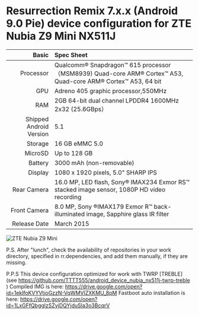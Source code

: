
Resurrection Remix 7.x.x (Android 9.0 Pie)
device configuration for 
ZTE Nubia Z9 Mini NX511J
=====================================

Basic   | Spec Sheet
-------:|:-------------------------
Processor | Qualcomm® Snapdragon™ 615 processor（MSM8939) Quad-core ARM® Cortex™ A53, Quad-core ARM® Cortex™ A53, 64 bit
GPU     | Adreno 405 graphic processor,550MHz
RAM  | 2GB 64-bit dual channel LPDDR4 1600MHz 2x32 (25.6GBps）
Shipped Android Version | 5.1
Storage | 16 GB eMMC 5.0
MicroSD | Up to 128 GB
Battery | 3000 mAh (non-removable)
Display | 1080 x 1920 pixels, 5.0" SHARP IPS
Rear Camera  | 16.0 MP, LED flash, Sony® IMAX234 Exmor RS™ stacked image sensor, 1080P HD video recording 
Front Camera | 8.0 MP, Sony ®IMAX179 Exmor R™ back-illuminated image, Sapphire glass IR filter 
Release Date | March 2015

![ZTE Nubia Z9 Mini](http://static.nubia.cn/product/max/images/params/params_z9max02.jpg "ZTE Nubia Z9 Mini")

P.S. After "lunch", check the availability of repositories in your work directory, specified in rr.dependencies, and add them manually, if they are missing.

P.P.S This device configuration optimized for work with TWRP [TREBLE] (see https://github.com/TTTT555/android_device_nubia_nx511j-twrp-treble )
Compiled IMG is here: https://drive.google.com/open?id=1eklfoKVYVtioGzzN-VqWMVIZXKMU_8pM
Fastboot auto installation is here: https://drive.google.com/open?id=1LxGFfQbgglzSZyjDQYjduSla3o3BcqrV
